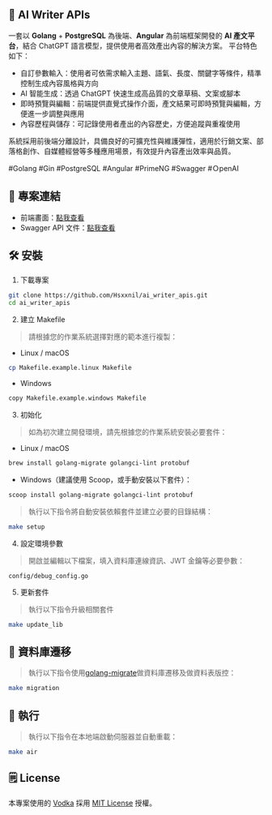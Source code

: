 ## 📍 AI Writer APIs

一套以 **Golang** + **PostgreSQL** 為後端、**Angular** 為前端框架開發的 **AI 產文平台**，結合 ChatGPT 語言模型，提供使用者高效產出內容的解決方案。
平台特色如下：
* 自訂參數輸入：使用者可依需求輸入主題、語氣、長度、關鍵字等條件，精準控制生成內容風格與方向
* AI 智能生成：透過 ChatGPT 快速生成高品質的文章草稿、文案或腳本
* 即時預覽與編輯：前端提供直覺式操作介面，產文結果可即時預覽與編輯，方便進一步調整與應用
* 內容歷程與儲存：可記錄使用者產出的內容歷史，方便追蹤與重複使用

系統採用前後端分離設計，具備良好的可擴充性與維護彈性，適用於行銷文案、部落格創作、自媒體經營等多種應用場景，有效提升內容產出效率與品質。

#Golang #Gin #PostgreSQL #Angular #PrimeNG #Swagger #ＯpenAI

## 🔗 專案連結

* 前端畫面：[點我查看](https://hsxxnil.notion.site/AI-11c5b51f95f581e3944bd0cc85581f2c)
* Swagger API 文件：[點我查看](https://hsxxnil.github.io/swagger-ui/?urls.primaryName=AI)

## 🛠️ 安裝
1. 下載專案

```bash
git clone https://github.com/Hsxxnil/ai_writer_apis.git
cd ai_writer_apis
```

2. 建立 Makefile

> 請根據您的作業系統選擇對應的範本進行複製：
* Linux / macOS
```bash
cp Makefile.example.linux Makefile
```

* Windows
```bash
copy Makefile.example.windows Makefile
```

3. 初始化

> 如為初次建立開發環境，請先根據您的作業系統安裝必要套件：
* Linux / macOS
```bash
brew install golang-migrate golangci-lint protobuf
```

* Windows（建議使用 Scoop，或手動安裝以下套件）：
```bash
scoop install golang-migrate golangci-lint protobuf
```

> 執行以下指令將自動安裝依賴套件並建立必要的目錄結構：
```bash
make setup
```

4. 設定環境參數

> 開啟並編輯以下檔案，填入資料庫連線資訊、JWT 金鑰等必要參數：
```file
config/debug_config.go
```

5. 更新套件

>執行以下指令升級相關套件
```bash
make update_lib
```

## 📁 資料庫遷移

> 執行以下指令使用[golang-migrate](https://github.com/golang-migrate/migrate)做資料庫遷移及做資料表版控：
```bash
make migration
```

## 🚀 執行
> 執行以下指令在本地端啟動伺服器並自動重載：
```bash
make air
```

## 🗒️ License

本專案使用的 [Vodka](https://github.com/dylanlyu/vodka) 採用 [MIT License](https://opensource.org/licenses/MIT) 授權。
